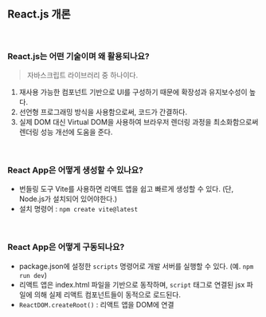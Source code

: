 ## React.js 개론

<br>

### React.js는 어떤 기술이며 왜 활용되나요?

> 자바스크립트 라이브러리 중 하나이다.

1. 재사용 가능한 컴포넌트 기반으로 UI를 구성하기 때문에 확장성과 유지보수성이 높다.
2. 선언형 프로그래밍 방식을 사용함으로써, 코드가 간결하다.
3. 실제 DOM 대신 Virtual DOM을 사용하여 브라우저 렌더링 과정을 최소화함으로써 렌더링 성능 개선에 도움을 준다.

​<br>

### React App은 어떻게 생성할 수 있나요?

- 번들링 도구 Vite를 사용하면 리액트 앱을 쉽고 빠르게 생성할 수 있다. (단, Node.js가 설치되어 있어야한다.)
- 설치 명령어 : `npm create vite@latest`

​<br>

### React App은 어떻게 구동되나요?

- package.json에 설정한 `scripts` 명령어로 개발 서버를 실행할 수 있다. (예. `npm run dev`)
- 리액트 앱은 index.html 파일을 기반으로 동작하며, `script` 태그로 연결된 jsx 파일에 의해 실제 리액트 컴포넌트들이 동적으로 로드된다.
- `ReactDOM.createRoot()` : 리액트 앱을 DOM에 연결
